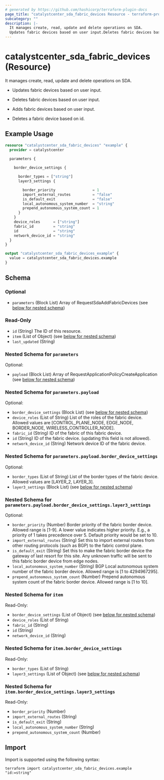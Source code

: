 ```yaml
---
# generated by https://github.com/hashicorp/terraform-plugin-docs
page_title: "catalystcenter_sda_fabric_devices Resource - terraform-provider-catalystcenter"
subcategory: ""
description: |-
  It manages create, read, update and delete operations on SDA.
  Updates fabric devices based on user input.Deletes fabric devices based on user input.Adds fabric devices based on user input.Deletes a fabric device based on id.
---
```


# catalystcenter_sda_fabric_devices (Resource)

It manages create, read, update and delete operations on SDA.

- Updates fabric devices based on user input.

- Deletes fabric devices based on user input.

- Adds fabric devices based on user input.

- Deletes a fabric device based on id.

## Example Usage

```terraform
resource "catalystcenter_sda_fabric_devices" "example" {
  provider = catalystcenter
 
  parameters {

    border_device_settings {

      border_types = ["string"]
      layer3_settings {

        border_priority                 = 1
        import_external_routes          = "false"
        is_default_exit                 = "false"
        local_autonomous_system_number  = "string"
        prepend_autonomous_system_count = 1
      }
    }
    device_roles      = ["string"]
    fabric_id         = "string"
    id                = "string"
    network_device_id = "string"
  }
}

output "catalystcenter_sda_fabric_devices_example" {
  value = catalystcenter_sda_fabric_devices.example
}
```

<!-- schema generated by tfplugindocs -->
## Schema

### Optional

- `parameters` (Block List) Array of RequestSdaAddFabricDevices (see [below for nested schema](#nestedblock--parameters))

### Read-Only

- `id` (String) The ID of this resource.
- `item` (List of Object) (see [below for nested schema](#nestedatt--item))
- `last_updated` (String)

<a id="nestedblock--parameters"></a>
### Nested Schema for `parameters`

Optional:

- `payload` (Block List) Array of RequestApplicationPolicyCreateApplication (see [below for nested schema](#nestedblock--parameters--payload))

<a id="nestedblock--parameters--payload"></a>
### Nested Schema for `parameters.payload`

Optional:

- `border_device_settings` (Block List) (see [below for nested schema](#nestedblock--parameters--payload--border_device_settings))
- `device_roles` (List of String) List of the roles of the fabric device. Allowed values are [CONTROL_PLANE_NODE, EDGE_NODE, BORDER_NODE, WIRELESS_CONTROLLER_NODE].
- `fabric_id` (String) ID of the fabric of this fabric device.
- `id` (String) ID of the fabric device. (updating this field is not allowed).
- `network_device_id` (String) Network device ID of the fabric device.

<a id="nestedblock--parameters--payload--border_device_settings"></a>
### Nested Schema for `parameters.payload.border_device_settings`

Optional:

- `border_types` (List of String) List of the border types of the fabric device. Allowed values are [LAYER_2, LAYER_3].
- `layer3_settings` (Block List) (see [below for nested schema](#nestedblock--parameters--payload--border_device_settings--layer3_settings))

<a id="nestedblock--parameters--payload--border_device_settings--layer3_settings"></a>
### Nested Schema for `parameters.payload.border_device_settings.layer3_settings`

Optional:

- `border_priority` (Number) Border priority of the fabric border device. Allowed range is [1-9]. A lower value indicates higher priority. E.g., a priority of 1 takes precedence over 5. Default priority would be set to 10.
- `import_external_routes` (String) Set this to import external routes from other routing protocols (such as BGP) to the fabric control plane.
- `is_default_exit` (String) Set this to make the fabric border device the gateway of last resort for this site. Any unknown traffic will be sent to this fabric border device from edge nodes.
- `local_autonomous_system_number` (String) BGP Local autonomous system number of the fabric border device. Allowed range is [1 to 4294967295].
- `prepend_autonomous_system_count` (Number) Prepend autonomous system count of the fabric border device. Allowed range is [1 to 10].





<a id="nestedatt--item"></a>
### Nested Schema for `item`

Read-Only:

- `border_device_settings` (List of Object) (see [below for nested schema](#nestedobjatt--item--border_device_settings))
- `device_roles` (List of String)
- `fabric_id` (String)
- `id` (String)
- `network_device_id` (String)

<a id="nestedobjatt--item--border_device_settings"></a>
### Nested Schema for `item.border_device_settings`

Read-Only:

- `border_types` (List of String)
- `layer3_settings` (List of Object) (see [below for nested schema](#nestedobjatt--item--border_device_settings--layer3_settings))

<a id="nestedobjatt--item--border_device_settings--layer3_settings"></a>
### Nested Schema for `item.border_device_settings.layer3_settings`

Read-Only:

- `border_priority` (Number)
- `import_external_routes` (String)
- `is_default_exit` (String)
- `local_autonomous_system_number` (String)
- `prepend_autonomous_system_count` (Number)

## Import

Import is supported using the following syntax:

```shell
terraform import catalystcenter_sda_fabric_devices.example "id:=string"
```
